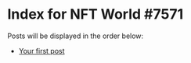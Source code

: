 # Index for NFT World #7571
Posts will be displayed in the order below:

- [Your first post](./001-first.md)

